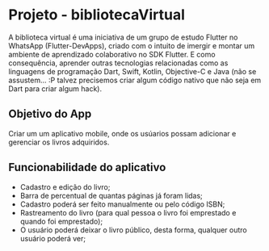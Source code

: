 # Projeto - bibliotecaVirtual

A biblioteca virtual é uma iniciativa de um grupo de estudo Flutter no WhatsApp (Flutter-DevApps), criado com o intuito de imergir e montar um ambiente de aprendizado colaborativo no SDK Flutter. E como consequência, aprender outras tecnologias relacionadas como as linguagens de programação Dart, Swift, Kotlin, Objective-C e Java (não se assustem... :P talvez precisemos criar algum código nativo que não seja em Dart para criar algum hack).

## Objetivo do App

Criar um um aplicativo mobile, onde os usúarios possam adicionar e gerenciar os livros adquiridos.

## Funcionabilidade do aplicativo

* Cadastro e edição do livro;
* Barra de percentual de quantas páginas já foram lidas;
* Cadastro poderá ser feito manualmente ou pelo código ISBN;
* Rastreamento do livro (para qual pessoa o livro foi emprestado e quando foi emprestado);
* O usuário poderá deixar o livro público, desta forma, qualquer outro usuário poderá ver;
